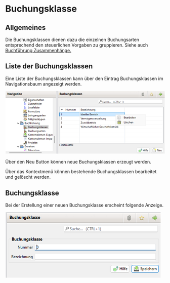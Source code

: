 # Buchungsklasse


## Allgemeines

Die Buchungsklassen dienen dazu die einzelnen Buchungsarten entsprechend den steuerlichen Vorgaben zu gruppieren. Siehe auch [Buchführung Zusammenhänge.](../../../sonstiges/buchfuhrung-zusammenhange.md)

## Liste der Buchungsklassen

Eine Liste der Buchungsklassen kann über den Eintrag Buchungsklassen im Navigationsbaum angezeigt werden.

![](img/BuchungsklassenListeView.png)

Über den Neu Button können neue Buchungsklassen erzeugt werden.

Über das Kontextmenü können bestehende Buchungsklassen bearbeitet und gelöscht werden.

## Buchungsklasse

Bei der Erstellung einer neuen Buchungsklasse erscheint folgende Anzeige.

![](img/Buchungsklasse.png)

